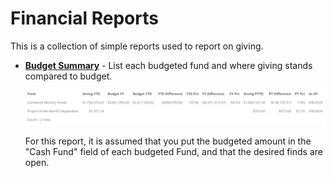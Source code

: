 # Financial Reports

This is a collection of simple reports used to report on giving.  

- [**Budget Summary**](BudgetSummary.sql) - List each budgeted fund and where giving stands compared to budget. 
    
  ![Budget Summary Screenshot](https://github.com/TenthPres/TouchPointScripts/blob/master/.documentation/BudgetSummary.png?raw=true)
    
  For this report, it is assumed that you put the budgeted amount in the "Cash Fund" field of each budgeted Fund, and 
  that the desired finds are open. 